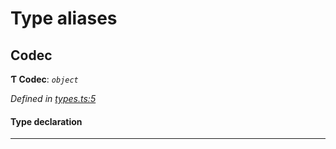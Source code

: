 

# Type aliases

<a id="codec"></a>

##  Codec

**Ƭ Codec**: *`object`*

*Defined in [types.ts:5](https://github.com/polkadot-js/common/blob/b1755d2/packages/trie-codec/src/types.ts#L5)*

#### Type declaration

___


